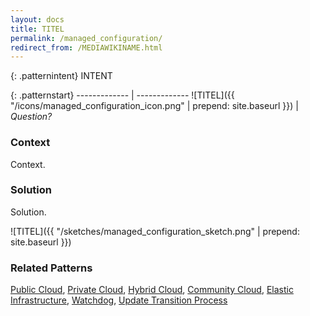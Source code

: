 ```yaml
---
layout: docs
title: TITEL
permalink: /managed_configuration/
redirect_from: /MEDIAWIKINAME.html
---
```


{: .patternintent}
INTENT

{: .patternstart}
------------- | -------------
![TITEL]({{ "/icons/managed_configuration_icon.png" | prepend: site.baseurl }})  | *Question?*

### Context

Context.

### Solution

Solution.
 
![TITEL]({{ "/sketches/managed_configuration_sketch.png" | prepend: site.baseurl }})

### Related Patterns
[Public Cloud](/public_cloud/), [Private Cloud](/private_cloud/), [Hybrid Cloud](/hybrid_cloud/), [Community Cloud](/community_cloud/), [Elastic Infrastructure](/elastic_infrastructure/), [Watchdog](/watchdog/), [Update Transition Process](/update_transition_process/)